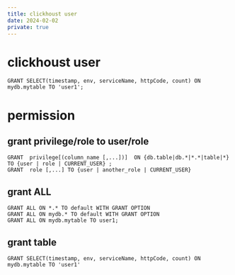 ```yaml
---
title: clickhoust user
date: 2024-02-02
private: true
---
```

# clickhoust user

    GRANT SELECT(timestamp, env, serviceName, httpCode, count) ON mydb.mytable TO 'user1';

# permission
## grant privilege/role to user/role
    GRANT  privilege[(column_name [,...])]  ON {db.table|db.*|*.*|table|*} TO {user | role | CURRENT_USER} ;
    GRANT  role [,...] TO {user | another_role | CURRENT_USER} 

## grant ALL
    GRANT ALL ON *.* TO default WITH GRANT OPTION
    GRANT ALL ON mydb.* TO default WITH GRANT OPTION
    GRANT ALL ON mydb.mytable TO user1;

## grant table
    GRANT SELECT(timestamp, env, serviceName, httpCode, count) ON mydb.mytable TO 'user1'